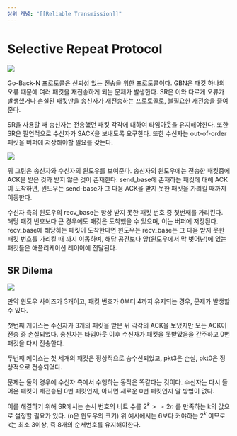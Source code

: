 ```yaml
---
상위 개념: "[[Reliable Transmission]]"
---
```

# Selective Repeat Protocol
![](https://i.imgur.com/whJRt16.png)

Go-Back-N 프로토콜은 신뢰성 있는 전송을 위한 프로토콜이다. GBN은 패킷 하나의 오류 때문에 여러 패킷을 재전송하게 되는 문제가 발생한다. SR은 이와 다르게 오류가 발생했거나 손실된 패킷만을 송신자가 재전송하는 프로토콜로, 불필요한 재전송을 줄여준다.

SR을 사용할 때 송신자는 전송했던 패킷 각각에 대하여 타임아웃을 유지해야한다. 또한 SR은 필연적으로 수신자가 SACK을 보내도록 요구한다. 또한 수신자는 out-of-order 패킷을 버퍼에 저장해야할 필요를 갖는다.

![](https://i.imgur.com/Pt3Ul8Z.png)

위 그림은 송신자와 수신자의 윈도우를 보여준다. 송신자의 윈도우에는 전송한 패킷중에 ACK을 받은 것과 받지 않은 것이 존재한다. send_base에 존재하는 패킷에 대해 ACK이 도착하면, 윈도우는 send-base가 그 다음 ACK을 받지 못한 패킷을 가리킬 때까지 이동한다.

수신자 측의 윈도우의 recv_base는 항상 받지 못한 패킷 번호 중 첫번째를 가리킨다. 해당 패킷 번호보다 큰 경우에도 패킷은 도착했을 수 있으며, 이는 버퍼에 저장된다. recv_base에 해당하는 패킷이 도착한다면 윈도우는 recv_base는 그 다음 받지 못한 패킷 번호를 가리킬 때 까지 이동하며, 해당 공간보다 앞(윈도우에서 막 벗어난)에 있는 패킷들은 애플리케이션 레이어에 전달된다.

## SR Dilema
![](https://i.imgur.com/MEXVxt0.png)

만약 윈도우 사이즈가 3개이고, 패킷 번호가 0부터 4까지 유지되는 경우, 문제가 발생할 수 있다.

첫번째 케이스는 수신자가 3개의 패킷을 받은 뒤 각각의 ACK을 보냈지만 모든 ACK이 전송 중 손실되었다. 송신자는 타임아웃 이후 수신자가 패킷을 못받았음을 간주하고 0번 패킷을 다시 전송한다.

두번째 케이스는 첫 세개의 패킷은 정상적으로 송수신되었고, pkt3은 손실, pkt0은 정상적으로 전송되었다. 

문제는 둘의 경우에 수신자 측에서 수행하는 동작은 똑같다는 것이다. 수신자는 다시 들어온 패킷이 재전송된 0번 패킷인지, 아니면 새로운 0번 패킷인지 알 방법이 없다.

이를 해결하기 위해 SR에서는 순서 번호의 비트 수를 $2^k >> 2n$ 를 만족하는 k의 값으로 설정할 필요가 있다. (n은 윈도우의 크기) 위 예시에서는 6보다 커야하는 $2^k$ 이므로 k는 최소 3이상, 즉 8개의 순서번호를 유지해야한다.